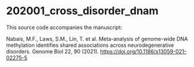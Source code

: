 # 202001_cross_disorder_dnam

This source code accompanies the manuscript: 

Nabais, M.F., Laws, S.M., Lin, T. et al. Meta-analysis of genome-wide DNA methylation identifies shared associations across neurodegenerative disorders. Genome Biol 22, 90 (2021). https://doi.org/10.1186/s13059-021-02275-5

